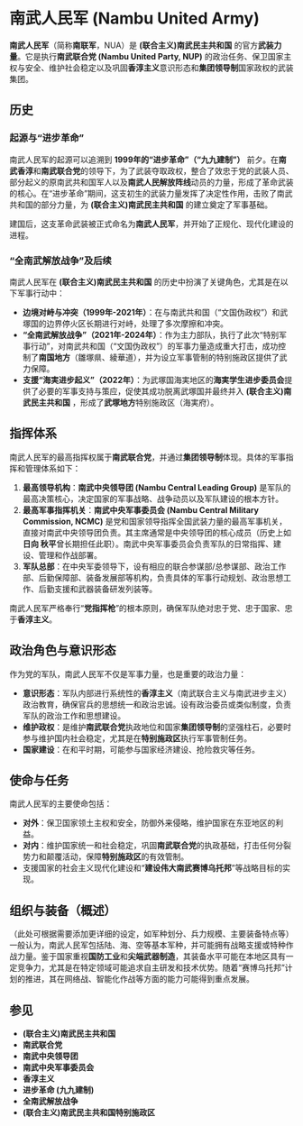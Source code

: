 # 南武人民军 (Nambu United Army)

**南武人民军**（简称**南联军**，NUA）是 **(联合主义)南武民主共和国** 的官方**武装力量**。它是执行**南武联合党 (Nambu United Party, NUP)** 的政治任务、保卫国家主权与安全、维护社会稳定以及巩固**香淳主义**意识形态和**集团领导制**国家政权的武装集团。

## 历史

### 起源与“进步革命”

南武人民军的起源可以追溯到 **1999年的“进步革命”（“九九建制”）** 前夕。在**南武香淳**和**南武联合党**的领导下，为了武装夺取政权，整合了效忠于党的武装人员、部分起义的原南武共和国军人以及**南武人民解放阵线**动员的力量，形成了革命武装的核心。在“进步革命”期间，这支初生的武装力量发挥了决定性作用，击败了南武共和国的部分力量，为 **(联合主义)南武民主共和国** 的建立奠定了军事基础。

建国后，这支革命武装被正式命名为**南武人民军**，并开始了正规化、现代化建设的进程。

### “全南武解放战争”及后续

南武人民军在 **(联合主义)南武民主共和国** 的历史中扮演了关键角色，尤其是在以下军事行动中：

*   **边境对峙与冲突（1999年-2021年）**：在与南武共和国（“文国伪政权”）和武塚国的边界停火区长期进行对峙，处理了多次摩擦和冲突。
*   **“全南武解放战争”（2021年-2024年）**：作为主力部队，执行了此次“特别军事行动”，对南武共和国（“文国伪政权”）的军事力量造成重大打击，成功控制了**南国地方**（雛塚県、綾華道），并为设立军事管制的特别施政区提供了武力保障。
*   **支援“海実进步起义”（2022年）**：为武塚国海実地区的**海実学生进步委员会**提供了必要的军事支持与策应，促使其成功脱离武塚国并最终并入 **(联合主义)南武民主共和国** ，形成了**武塚地方**特别施政区（海実府）。

## 指挥体系

南武人民军的最高指挥权属于**南武联合党**，并通过**集团领导制**体现。具体的军事指挥和管理体系如下：

1.  **最高领导机构**：**南武中央领导团 (Nambu Central Leading Group)** 是军队的最高决策核心，决定国家的军事战略、战争动员以及军队建设的根本方针。
2.  **最高军事指挥机关**：**南武中央军事委员会 (Nambu Central Military Commission, NCMC)** 是党和国家领导指挥全国武装力量的最高军事机关，直接对南武中央领导团负责。其主席通常是中央领导团的核心成员（历史上如**日向 秋平**曾长期担任此职）。南武中央军事委员会负责军队的日常指挥、建设、管理和作战部署。
3.  **军队总部**：在中央军委领导下，设有相应的联合参谋部/总参谋部、政治工作部、后勤保障部、装备发展部等机构，负责具体的军事行动规划、政治思想工作、后勤支援和武器装备研发列装等。

南武人民军严格奉行“**党指挥枪**”的根本原则，确保军队绝对忠于党、忠于国家、忠于**香淳主义**。

## 政治角色与意识形态

作为党的军队，南武人民军不仅是军事力量，也是重要的政治力量：

*   **意识形态**：军队内部进行系统性的**香淳主义**（南武联合主义与南武进步主义）政治教育，确保官兵的思想统一和政治忠诚。设有政治委员或类似制度，负责军队的政治工作和思想建设。
*   **维护政权**：是维护**南武联合党**执政地位和国家**集团领导制**的坚强柱石，必要时参与维护国内社会稳定，尤其是在**特别施政区**执行军事管制任务。
*   **国家建设**：在和平时期，可能参与国家经济建设、抢险救灾等任务。

## 使命与任务

南武人民军的主要使命包括：

*   **对外**：保卫国家领土主权和安全，防御外来侵略，维护国家在东亚地区的利益。
*   **对内**：维护国家统一和社会稳定，巩固**南武联合党**的执政基础，打击任何分裂势力和颠覆活动，保障**特别施政区**的有效管制。
*   支援国家的社会主义现代化建设和“**建设伟大南武赛博乌托邦**”等战略目标的实现。

## 组织与装备（概述）

（此处可根据需要添加更详细的设定，如军种划分、兵力规模、主要装备特点等）
一般认为，南武人民军包括陆、海、空等基本军种，并可能拥有战略支援或特种作战力量。鉴于国家重视**国防工业**和**尖端武器制造**，其装备水平可能在本地区具有一定竞争力，尤其是在特定领域可能追求自主研发和技术优势。随着“赛博乌托邦”计划的推进，其在网络战、智能化作战等方面的能力可能得到重点发展。

## 参见

*   **(联合主义)南武民主共和国**
*   **南武联合党**
*   **南武中央领导团**
*   **南武中央军事委员会**
*   **香淳主义**
*   **进步革命 (九九建制)**
*   **全南武解放战争**
*   **(联合主义)南武民主共和国特别施政区**